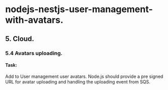 # nodejs-nestjs-user-management-with-avatars.

## 5. Cloud.

### 5.4 Avatars uploading.

#### Task:
Add to User management user avatars. Node.js should provide a pre signed URL for avatar uploading and handling the uploading event from SQS.
